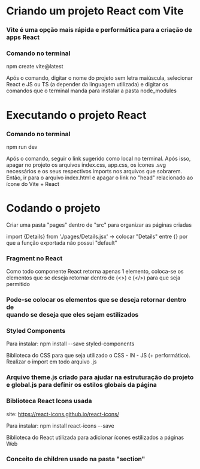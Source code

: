 # Criando um projeto React com Vite 

### Vite é uma opção mais rápida e performática para a criação de apps React

### Comando no terminal 

npm create vite@latest

Após o comando, digitar o nome do projeto sem letra maiúscula, selecionar React e JS ou TS (a depender da linguagem utilizada) e digitar os comandos que o terminal manda para instalar a pasta node_modules

# Executando o projeto React 

### Comando no terminal 

npm run dev

Após o comando, seguir o link sugerido como local no terminal. Após isso, apagar no projeto os arquivos index.css, app.css, os ícones .svg necessários e os seus respectivos imports nos arquivos que sobrarem. Então, ir para o arquivo index.html e apagar o link no "head" relacionado ao ícone do Vite + React

# Codando o projeto

Criar uma pasta "pages" dentro de "src" para organizar as páginas criadas 

import {Details} from './pages/Details.jsx' -> colocar "Details" entre {} por que a função exportada não possui "default"

### Fragment no React

Como todo componente React retorna apenas 1 elemento, coloca-se os elementos que se deseja retornar dentro de (<>) e (</>) para que seja permitido

### Pode-se colocar os elementos que se deseja retornar dentro de <div> quando se deseja que eles sejam estilizados

### Styled Components

Para instalar: npm install --save styled-components

Biblioteca do CSS para que seja utilizado o CSS - IN - JS (+ performático). Realizar o import em todo arquivo .js

### Arquivo theme.js criado para ajudar na estruturação do projeto e global.js para definir os estilos globais da página

### Biblioteca React Icons usada

site: https://react-icons.github.io/react-icons/

Para instalar: npm install react-icons --save

Biblioteca do React utilizada para adicionar ícones estilizados a páginas Web

### Conceito de children usado na pasta "section"